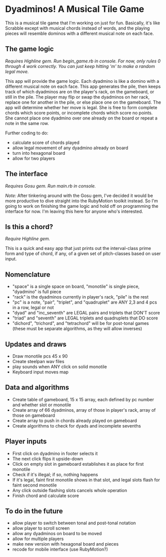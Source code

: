 Dyadminos! A Musical Tile Game
==============================

This is a musical tile game that I'm working on just for fun. Basically, it's like Scrabble except with musical chords instead of words, and the playing pieces will resemble dominos with a different musical note on each face.

The game logic
--------------

*Requires Highline gem. Run begin_game.rb in console. For now, only rules 0 through 4 work correctly. You can just keep hitting 'm' to make a random legal move.*

This app will provide the game logic. Each dyadmino is like a domino with a different musical note on each face. This app generates the pile, then keeps track of which dyadminos are on the player's rack, on the gameboard, or still in the pile. The player may flip or swap the dyadminos on her rack, replace one for another in the pile, or else place one on the gameboard. The app will determine whether her move is legal. She is free to form complete chords which score points, or incomplete chords which score no points. She cannot place one dyadmino over one already on the board or repeat a note in the same row.

Further coding to do:
* calculate score of chords played
* allow legal movement of any dyadmino already on board
* turn into hexagonal board
* allow for two players

The interface
-------------

*Requires Gosu gem. Run main.rb in console.*

*Note:* After tinkering around with the Gosu gem, I've decided it would be more productive to dive straight into the RubyMotion toolkit instead. So I'm going to work on finishing the game logic and hold off on programming the interface for now. I'm leaving this here for anyone who's interested.


Is this a chord?
----------------

*Require Highline gem.*

This is a quick and easy app that just prints out the interval-class prime form and type of chord, if any, of a given set of pitch-classes based on user input.

Nomenclature
------------

* "space" is a single space on board, "monotile" is single piece, "dyadmino" is full piece
* "rack" is the dyadminos currently in player's rack, "pile" is the rest
* "pc" is a note, "pair", "triplet", and "quadruplet" are ANY 2,3 and 4 pcs in a row, legal or not
* "dyad" and "inc_seventh" are LEGAL pairs and triplets that DON'T score
* "triad" and "seventh" are LEGAL triplets and quadruplets that DO score
* "dichord", "trichord", and "tetrachord" will be for post-tonal games (these must be separate algorithms, as they will allow inverses)

Updates and draws
-----------------

* Draw monotile pcs 45 x 90
* Create steelpan wav files
* play sounds when ANY click on solid monotile
* Keyboard input moves map

Data and algorithms
-------------------

* Create table of gameboard, 15 x 15 array, each defined by pc number and whether slot or monotile
* Create array of 66 dyadminos, array of those in player's rack, array of those on gameboard
* Create array to push in chords already played on gameboard
* Create algorithms to check for dyads and incomplete sevenths

Player inputs
-------------

* First click on dyadmino in footer selects it
* The next click flips it upside-down
* Click on empty slot in gameboard establishes it as place for first monotile
* Check if it's illegal; if so, nothing happens
* If it's legal, faint first monotile shows in that slot, and legal slots flash for faint second monotile
* Any click outside flashing slots cancels whole operation
* Finish chord and calculate score

To do in the future
-------------------

* allow player to switch between tonal and post-tonal notation
* allow player to scroll screen
* allow any dyadminos on board to be moved
* allow for multiple players
* make new version with hexagonal board and pieces
* recode for mobile interface (use RubyMotion?)
